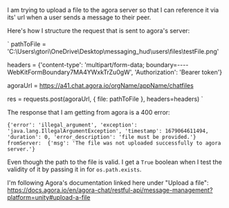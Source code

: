 I am trying to upload a file to the agora server so that I can reference it via its' url when a user sends a message to their peer. 

Here's how I structure the request that is sent to agora's server: 

`
pathToFile = 'C:\Users\gtori\OneDrive\Desktop\messaging_hud\users\files\testFile.png'

headers = {'content-type': 'multipart/form-data; boundary=----WebKitFormBoundary7MA4YWxkTrZu0gW', 'Authorization': 'Bearer token'}

agoraUrl = https://a41.chat.agora.io/orgName/appName/chatfiles

res = requests.post(agoraUrl, { file:  pathToFile }, headers=headers) 
`

The response that I am getting from agora is a 400 error: 

`{'error': 'illegal_argument', 'exception': 'java.lang.IllegalArgumentException', 'timestamp': 1679064611494, 'duration': 0, 'error_description': 'file must be provided.'}  
fromServer:  {'msg': 'The file was not uploaded successfully to agora server.'}`

Even though the path to the file is valid. I get a `True` boolean when I test the validity of it by passing it in for `os.path.exists`. 

I'm following Agora's documentation linked here under "Upload a file": https://docs.agora.io/en/agora-chat/restful-api/message-management?platform=unity#upload-a-file
